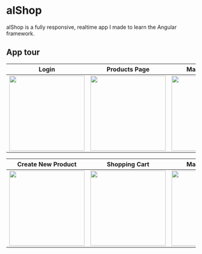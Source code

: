 # alShop

alShop is a fully responsive, realtime app I made to learn the Angular framework. 


## App tour

| Login | Products Page | Manage Orders | 
|----------| ------------------|--------|
|<img src="https://user-images.githubusercontent.com/16638417/32392465-3d676ad6-c0ac-11e7-811c-91e769b3be5e.jpg"  width="200px">| <img src="https://user-images.githubusercontent.com/16638417/32392653-da7712ae-c0ac-11e7-86f1-bdc9c36924a9.jpg" width="200px"/>| <img src="https://user-images.githubusercontent.com/16638417/32392920-efcbf65a-c0ad-11e7-8052-61bb7cea2b79.jpg" width="200px" />| 


| Create New Product | Shopping Cart | Manage Orders | 
|----------| ------------------|--------|
|<img src="https://user-images.githubusercontent.com/16638417/32393048-7430c812-c0ae-11e7-8f74-c627e16a204e.jpg"  width="200px">| <img src="https://user-images.githubusercontent.com/16638417/32393335-739cdf52-c0af-11e7-9402-adfc78372c9e.jpg" width="200px"/>| <img src="https://user-images.githubusercontent.com/16638417/32392920-efcbf65a-c0ad-11e7-8052-61bb7cea2b79.jpg" width="200px" />| 






